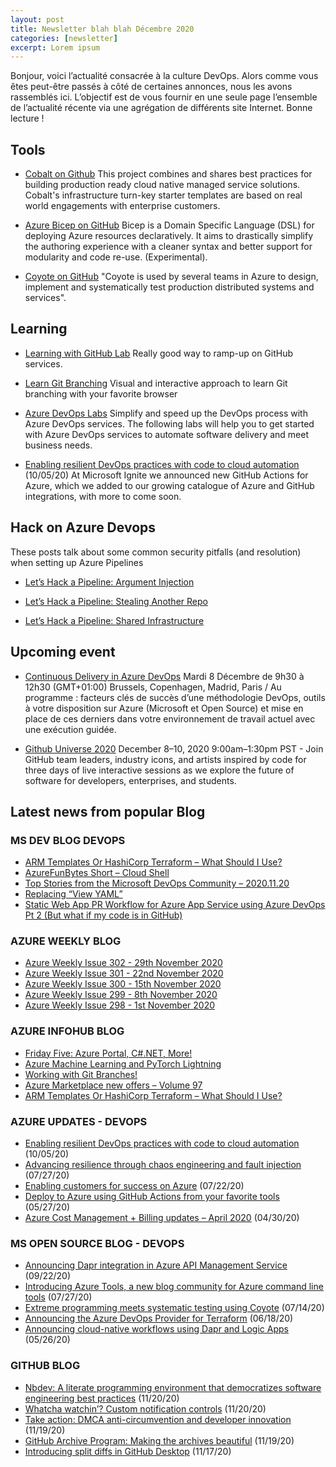 ```yaml
---
layout: post
title: Newsletter blah blah Décembre 2020
categories: [newsletter]
excerpt: Lorem ipsum 
---
```

Bonjour, voici l’actualité consacrée à la culture DevOps. Alors comme vous êtes peut-être passés à côté de certaines annonces, nous les avons rassemblés ici. L’objectif est de vous fournir en une seule page l’ensemble de l’actualité récente via une agrégation de différents site Internet. Bonne lecture !

## Tools

- [Cobalt on Github](https://github.com/microsoft/cobalt) This project combines and shares best practices for building production ready cloud native managed service solutions. Cobalt's infrastructure turn-key starter templates are based on real world engagements with enterprise customers.

- [Azure Bicep on GitHub](https://github.com/Azure/bicep) Bicep is a Domain Specific Language (DSL) for deploying Azure resources declaratively. It aims to drastically simplify the authoring experience with a cleaner syntax and better support for modularity and code re-use. (Experimental).

- [Coyote on GitHub](https://microsoft.github.io/coyote/) "Coyote is used by several teams in Azure to design, implement and systematically test production distributed systems and services".

## Learning

- [Learning with GitHub Lab](https://lab.github.com/) Really good way to ramp-up on GitHub services. 
 
- [Learn Git Branching](https://learngitbranching.js.org/) Visual and interactive approach to learn Git branching with your favorite browser
 
- [Azure DevOps Labs](https://azuredevopslabs.com/) Simplify and speed up the DevOps process with Azure DevOps services. The following labs will help you to get started with Azure DevOps services to automate software delivery and meet business needs.

- [Enabling resilient DevOps practices with code to cloud automation](https://azure.microsoft.com/blog/enabling-resilient-devops-practices-with-code-to-cloud-automation/) (10/05/20) 
 At Microsoft Ignite we announced new GitHub Actions for Azure, which we added to our growing catalogue of Azure and GitHub integrations, with more to come soon.

## Hack on Azure Devops

These posts talk about some common security pitfalls (and resolution) when setting up Azure Pipelines

- [Let’s Hack a Pipeline: Argument Injection](https://devblogs.microsoft.com/devops/pipeline-argument-injection/)

- [Let’s Hack a Pipeline: Stealing Another Repo](https://devblogs.microsoft.com/devops/pipeline-stealing-another-repo/)

- [Let’s Hack a Pipeline: Shared Infrastructure](https://devblogs.microsoft.com/devops/pipeline-shared-infrastructure/)

## Upcoming event

- [Continuous Delivery in Azure DevOps](https://info.microsoft.com/FR-DevOps-WBNR-FY21-12Dec-08-ContinuousdeliveryinAzureDevOps-SRDEM51951_LP01Registration-ForminBody.html) Mardi 8 Décembre de 9h30 à 12h30 (GMT+01:00) Brussels, Copenhagen, Madrid, Paris / Au programme : facteurs clés de succès d’une méthodologie DevOps, outils à votre disposition sur Azure (Microsoft et Open Source) et mise en place de ces derniers dans votre environnement de travail actuel avec une exécution guidée.

- [Github Universe 2020](https://githubuniverse.com/) December 8–10, 2020 9:00am–1:30pm PST - Join GitHub team leaders, industry icons, and artists inspired by code for three days of live interactive sessions as we explore the future of software for developers, enterprises, and students.

## Latest news from popular Blog 

### MS DEV BLOG DEVOPS 

<!-- DEVBLOGDEVOPS:START -->
- [ARM Templates Or HashiCorp Terraform – What Should I Use?](https://devblogs.microsoft.com/devops/arm-templates-or-hashicorp-terraform-what-should-i-use/)
- [AzureFunBytes Short – Cloud Shell](https://devblogs.microsoft.com/devops/azurefunbytes-short-cloud-shell/)
- [Top Stories from the Microsoft DevOps Community – 2020.11.20](https://devblogs.microsoft.com/devops/top-stories-from-the-microsoft-devops-community-2020-11-20/)
- [Replacing “View YAML”](https://devblogs.microsoft.com/devops/replacing-view-yaml/)
- [Static Web App PR Workflow for Azure App Service using Azure DevOps Pt 2 (But what if my code is in GitHub)](https://devblogs.microsoft.com/devops/static-web-app-pr-workflow-for-azure-app-service-using-azure-devops-pt-2-but-what-if-my-code-is-in-github/)
<!-- DEVBLOGDEVOPS:END -->


### AZURE WEEKLY BLOG

<!-- AZUREWEEKLY:START -->
- [Azure Weekly Issue 302 - 29th November 2020](https://azureweekly.info/issue-302.html)
- [Azure Weekly Issue 301 - 22nd November 2020](https://azureweekly.info/issue-301.html)
- [Azure Weekly Issue 300 - 15th November 2020](https://azureweekly.info/issue-300.html)
- [Azure Weekly Issue 299 - 8th November 2020](https://azureweekly.info/issue-299.html)
- [Azure Weekly Issue 298 - 1st November 2020](https://azureweekly.info/issue-298.html)
<!-- AZUREWEEKLY:END -->

### AZURE INFOHUB BLOG 

<!-- AZUREINFOHUB:START -->
- [Friday Five: Azure Portal, C#.NET, More!](https://techcommunity.microsoft.com/t5/microsoft-mvp-award-program-blog/friday-five-azure-portal-c-net-more/ba-p/1928256)
- [Azure Machine Learning and PyTorch Lightning](https://techcommunity.microsoft.com/t5/educator-developer-blog/azure-machine-learning-and-pytorch-lightning/ba-p/1936084)
- [Working with Git Branches!](https://techcommunity.microsoft.com/t5/itops-talk-blog/working-with-git-branches/ba-p/1900867)
- [Azure Marketplace new offers – Volume 97](https://techcommunity.microsoft.com/t5/azure-marketplace/azure-marketplace-new-offers-volume-97/ba-p/1791141)
- [ARM Templates Or HashiCorp Terraform – What Should I Use?](https://devblogs.microsoft.com/devops/arm-templates-or-hashicorp-terraform-what-should-i-use/)
<!-- AZUREINFOHUB:END -->


### AZURE UPDATES - DEVOPS 

<!-- AZUREUPDATES:START -->

 - [Enabling resilient DevOps practices with code to cloud automation](https://azure.microsoft.com/blog/enabling-resilient-devops-practices-with-code-to-cloud-automation/) (10/05/20)
 - [Advancing resilience through chaos engineering and fault injection](https://azure.microsoft.com/blog/advancing-resilience-through-chaos-engineering-and-fault-injection/) (07/27/20)
 - [Enabling customers for success on Azure](https://azure.microsoft.com/blog/enabling-customers-for-success-on-azure/) (07/22/20)
 - [Deploy to Azure using GitHub Actions from your favorite tools](https://azure.microsoft.com/blog/deploy-to-azure-using-github-actions-from-your-favorite-tools/) (05/27/20)
 - [Azure Cost Management + Billing updates – April 2020](https://azure.microsoft.com/blog/azure-cost-management-billing-updates-april-2020/) (04/30/20)
<!-- AZUREUPDATES:END -->


### MS OPEN SOURCE BLOG - DEVOPS 

<!-- MSOPENSOURCEBLOG:START -->

 - [Announcing Dapr integration in Azure API Management Service](https://cloudblogs.microsoft.com/opensource/2020/09/22/announcing-dapr-integration-azure-api-management-service-apim/) (09/22/20)
 - [Introducing Azure Tools, a new blog community for Azure command line tools](https://cloudblogs.microsoft.com/opensource/2020/07/27/introducing-azure-tools-new-tech-community-blog/) (07/27/20)
 - [Extreme programming meets systematic testing using Coyote](https://cloudblogs.microsoft.com/opensource/2020/07/14/extreme-programming-meets-systematic-testing-using-coyote/) (07/14/20)
 - [Announcing the Azure DevOps Provider for Terraform](https://cloudblogs.microsoft.com/opensource/2020/06/18/announcing-hashicorp-terraform-azure-devops-provider-release/) (06/18/20)
 - [Announcing cloud-native workflows using Dapr and Logic Apps](https://cloudblogs.microsoft.com/opensource/2020/05/26/announcing-cloud-native-workflows-dapr-logic-apps/) (05/26/20)
<!-- MSOPENSOURCEBLOG:END -->


### GITHUB BLOG


<!-- GITHUB:START -->

 - [Nbdev: A literate programming environment that democratizes software engineering best practices](https://github.blog/2020-11-20-nbdev-a-literate-programming-environment-that-democratizes-software-engineering-best-practices/) (11/20/20)
 - [Whatcha watchin’? Custom notification controls](https://github.blog/2020-11-20-whatcha-watchin-custom-notification-controls/) (11/20/20)
 - [Take action: DMCA anti-circumvention and developer innovation](https://github.blog/2020-11-19-take-action-dmca-anti-circumvention-and-developer-innovation/) (11/19/20)
 - [GitHub Archive Program: Making the archives beautiful](https://github.blog/2020-11-19-github-archive-program-making-the-archives-beautiful/) (11/19/20)
 - [Introducing split diffs in GitHub Desktop](https://github.blog/2020-11-17-introducing-split-diffs-in-github-desktop/) (11/17/20)
<!-- GITHUB:END -->

